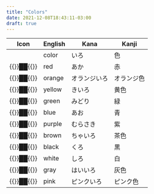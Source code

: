 ```yaml
---
title: "Colors"
date: 2021-12-08T18:43:11-03:00
draft: true
---
```

| Icon                             | English | Kana         | Kanji       |
|----------------------------------|---------|--------------|-------------|
|                                  | color   | いろ         | 色         |
| {{<color red   >}}██{{</color>}} | red     | あか         | 赤         |
| {{<color orange>}}██{{</color>}} | orange  | オランジいろ | オランジ色 |
| {{<color yellow>}}██{{</color>}} | yellow  | きいろ       | 黄色       |
| {{<color green >}}██{{</color>}} | green   | みどり       | 緑         |
| {{<color blue  >}}██{{</color>}} | blue    | あお         | 青         |
| {{<color purple>}}██{{</color>}} | purple  | むらさき     | 紫         |
| {{<color brown >}}██{{</color>}} | brown   | ちゃいろ     | 茶色       |
| {{<color black >}}██{{</color>}} | black   | くろ         | 黒         |
| {{<color white >}}██{{</color>}} | white   | しろ         | 白         |
| {{<color gray  >}}██{{</color>}} | gray    | はいいろ     | 灰色       |
| {{<color pink  >}}██{{</color>}} | pink    | ピンクいろ   | ピンク色   |

